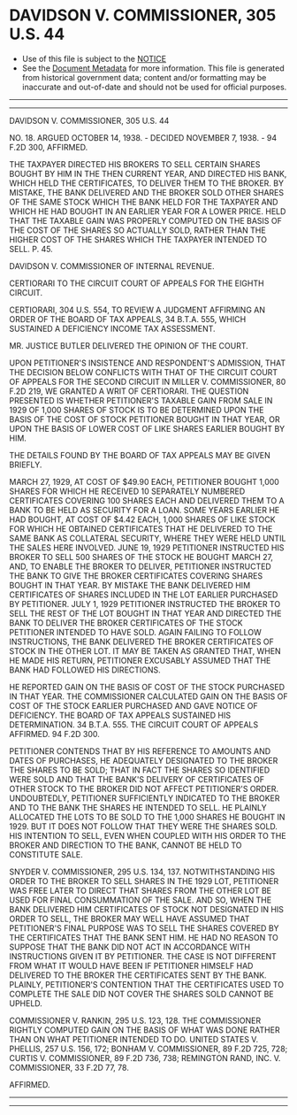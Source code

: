 ---
---

# DAVIDSON V. COMMISSIONER, 305 U.S. 44

* Use of this file is subject to the [NOTICE](https://github.com/publicdocs/notice/blob/master/NOTICE)
* See the [Document Metadata](../../../) for more information.
  This file is generated from historical government data; content and/or formatting may be inaccurate and out-of-date and should not be used for official purposes.

----------
----------

DAVIDSON V. COMMISSIONER, 305 U.S. 44

NO. 18.  ARGUED OCTOBER 14, 1938.  - DECIDED NOVEMBER 7, 1938.  - 94 F.2D 300, AFFIRMED.

THE TAXPAYER DIRECTED HIS BROKERS TO SELL CERTAIN SHARES BOUGHT BY HIM IN THE THEN CURRENT YEAR, AND DIRECTED HIS BANK, WHICH HELD THE CERTIFICATES, TO DELIVER THEM TO THE BROKER.  BY MISTAKE, THE BANK DELIVERED AND THE BROKER SOLD OTHER SHARES OF THE SAME STOCK WHICH THE BANK HELD FOR THE TAXPAYER AND WHICH HE HAD BOUGHT IN AN EARLIER YEAR FOR A LOWER PRICE.  HELD THAT THE TAXABLE GAIN WAS PROPERLY COMPUTED ON THE BASIS OF THE COST OF THE SHARES SO ACTUALLY SOLD, RATHER THAN THE HIGHER COST OF THE SHARES WHICH THE TAXPAYER INTENDED TO SELL.  P. 45.

DAVIDSON V. COMMISSIONER OF INTERNAL REVENUE.

CERTIORARI TO THE CIRCUIT COURT OF APPEALS FOR THE EIGHTH CIRCUIT.

CERTIORARI, 304 U.S. 554, TO REVIEW A JUDGMENT AFFIRMING AN ORDER OF THE BOARD OF TAX APPEALS, 34 B.T.A. 555, WHICH SUSTAINED A DEFICIENCY INCOME TAX ASSESSMENT.

MR. JUSTICE BUTLER DELIVERED THE OPINION OF THE COURT.

UPON PETITIONER'S INSISTENCE AND RESPONDENT'S ADMISSION, THAT THE DECISION BELOW CONFLICTS WITH THAT OF THE CIRCUIT COURT OF APPEALS FOR THE SECOND CIRCUIT IN MILLER V. COMMISSIONER, 80 F.2D 219, WE GRANTED A WRIT OF CERTIORARI.  THE QUESTION PRESENTED IS WHETHER PETITIONER'S TAXABLE GAIN FROM SALE IN 1929 OF 1,000 SHARES OF STOCK IS TO BE DETERMINED UPON THE BASIS OF THE COST OF STOCK PETITIONER BOUGHT IN THAT YEAR, OR UPON THE BASIS OF LOWER COST OF LIKE SHARES EARLIER BOUGHT BY HIM.

THE DETAILS FOUND BY THE BOARD OF TAX APPEALS MAY BE GIVEN BRIEFLY.

MARCH 27, 1929, AT COST OF $49.90 EACH, PETITIONER BOUGHT 1,000 SHARES FOR WHICH HE RECEIVED 10 SEPARATELY NUMBERED CERTIFICATES COVERING 100 SHARES EACH AND DELIVERED THEM TO A BANK TO BE HELD AS SECURITY FOR A LOAN.  SOME YEARS EARLIER HE HAD BOUGHT, AT COST OF $4.42 EACH, 1,000 SHARES OF LIKE STOCK FOR WHICH HE OBTAINED CERTIFICATES THAT HE DELIVERED TO THE SAME BANK AS COLLATERAL SECURITY, WHERE THEY WERE HELD UNTIL THE SALES HERE INVOLVED.  JUNE 19, 1929 PETITIONER INSTRUCTED HIS BROKER TO SELL 500 SHARES OF THE STOCK HE BOUGHT MARCH 27, AND, TO ENABLE THE BROKER TO DELIVER, PETITIONER INSTRUCTED THE BANK TO GIVE THE BROKER CERTIFICATES COVERING SHARES BOUGHT IN THAT YEAR.  BY MISTAKE THE BANK DELIVERED HIM CERTIFICATES OF SHARES INCLUDED IN THE LOT EARLIER PURCHASED BY PETITIONER.  JULY 1, 1929 PETITIONER INSTRUCTED THE BROKER TO SELL THE REST OF THE LOT BOUGHT IN THAT YEAR AND DIRECTED THE BANK TO DELIVER THE BROKER CERTIFICATES OF THE STOCK PETITIONER INTENDED TO HAVE SOLD.  AGAIN FAILING TO FOLLOW INSTRUCTIONS, THE BANK DELIVERED THE BROKER CERTIFICATES OF STOCK IN THE OTHER LOT.  IT MAY BE TAKEN AS GRANTED THAT, WHEN HE MADE HIS RETURN, PETITIONER EXCUSABLY ASSUMED THAT THE BANK HAD FOLLOWED HIS DIRECTIONS.

HE REPORTED GAIN ON THE BASIS OF COST OF THE STOCK PURCHASED IN THAT YEAR.  THE COMMISSIONER CALCULATED GAIN ON THE BASIS OF COST OF THE STOCK EARLIER PURCHASED AND GAVE NOTICE OF DEFICIENCY.  THE BOARD OF TAX APPEALS SUSTAINED HIS DETERMINATION.  34 B.T.A. 555.  THE CIRCUIT COURT OF APPEALS AFFIRMED.  94 F.2D 300.

PETITIONER CONTENDS THAT BY HIS REFERENCE TO AMOUNTS AND DATES OF PURCHASES, HE ADEQUATELY DESIGNATED TO THE BROKER THE SHARES TO BE SOLD; THAT IN FACT THE SHARES SO IDENTIFIED WERE SOLD AND THAT THE BANK'S DELIVERY OF CERTIFICATES OF OTHER STOCK TO THE BROKER DID NOT AFFECT PETITIONER'S ORDER.  UNDOUBTEDLY, PETITIONER SUFFICIENTLY INDICATED TO THE BROKER AND TO THE BANK THE SHARES HE INTENDED TO SELL.  HE PLAINLY ALLOCATED THE LOTS TO BE SOLD TO THE 1,000 SHARES HE BOUGHT IN 1929.  BUT IT DOES NOT FOLLOW THAT THEY WERE THE SHARES SOLD.  HIS INTENTION TO SELL, EVEN WHEN COUPLED WITH HIS ORDER TO THE BROKER AND DIRECTION TO THE BANK, CANNOT BE HELD TO CONSTITUTE SALE.

SNYDER V. COMMISSIONER, 295 U.S. 134, 137.  NOTWITHSTANDING HIS ORDER TO THE BROKER TO SELL SHARES IN THE 1929 LOT, PETITIONER WAS FREE LATER TO DIRECT THAT SHARES FROM THE OTHER LOT BE USED FOR FINAL CONSUMMATION OF THE SALE.  AND SO, WHEN THE BANK DELIVERED HIM CERTIFICATES OF STOCK NOT DESIGNATED IN HIS ORDER TO SELL, THE BROKER MAY WELL HAVE ASSUMED THAT PETITIONER'S FINAL PURPOSE WAS TO SELL THE SHARES COVERED BY THE CERTIFICATES THAT THE BANK SENT HIM.  HE HAD NO REASON TO SUPPOSE THAT THE BANK DID NOT ACT IN ACCORDANCE WITH INSTRUCTIONS GIVEN IT BY PETITIONER.  THE CASE IS NOT DIFFERENT FROM WHAT IT WOULD HAVE BEEN IF PETITIONER HIMSELF HAD DELIVERED TO THE BROKER THE CERTIFICATES SENT BY THE BANK.  PLAINLY, PETITIONER'S CONTENTION THAT THE CERTIFICATES USED TO COMPLETE THE SALE DID NOT COVER THE SHARES SOLD CANNOT BE UPHELD.

COMMISSIONER V. RANKIN, 295 U.S. 123, 128.  THE COMMISSIONER RIGHTLY COMPUTED GAIN ON THE BASIS OF WHAT WAS DONE RATHER THAN ON WHAT PETITIONER INTENDED TO DO. UNITED STATES V. PHELLIS, 257 U.S. 156, 172; BONHAM V. COMMISSIONER, 89 F.2D 725, 728; CURTIS V. COMMISSIONER, 89 F.2D 736, 738; REMINGTON RAND, INC. V. COMMISSIONER, 33 F.2D 77, 78.

AFFIRMED.


----------
----------

